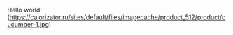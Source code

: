 Hello world!
(https://calorizator.ru/sites/default/files/imagecache/product_512/product/cucumber-1.jpg)
